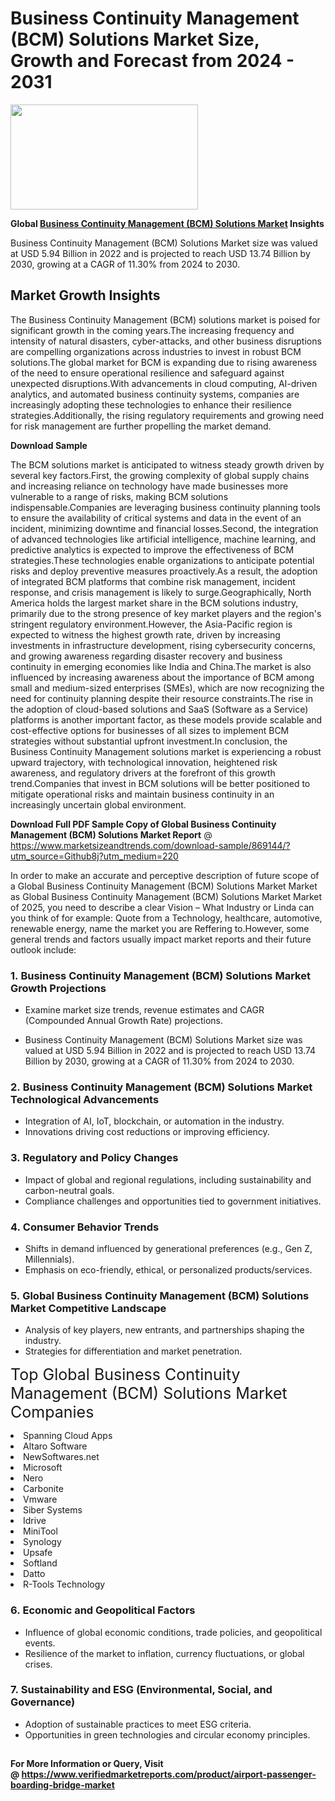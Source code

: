 <H1>Business Continuity Management (BCM) Solutions Market Size, Growth and Forecast from 2024 - 2031</H1><img class="aligncenter size-medium wp-image-584254" src="https://thirdeyenews.in/wp-content/uploads/2024/09/Global-Market-Research-300x168.jpeg" alt="" width="300" height="168" /><p><strong>Global&nbsp;<a href="https://www.marketsizeandtrends.com/download-sample/869144/?utm_source=Github8j?utm_medium=220">Business Continuity Management (BCM) Solutions Market</a> Insights</strong></p><p>Business Continuity Management (BCM) Solutions Market size was valued at USD 5.94 Billion in 2022 and is projected to reach USD 13.74 Billion by 2030, growing at a CAGR of 11.30% from 2024 to 2030.</p><p><h2>Market Growth Insights</h2> <p>The Business Continuity Management (BCM) solutions market is poised for significant growth in the coming years.The increasing frequency and intensity of natural disasters, cyber-attacks, and other business disruptions are compelling organizations across industries to invest in robust BCM solutions.The global market for BCM is expanding due to rising awareness of the need to ensure operational resilience and safeguard against unexpected disruptions.With advancements in cloud computing, AI-driven analytics, and automated business continuity systems, companies are increasingly adopting these technologies to enhance their resilience strategies.Additionally, the rising regulatory requirements and growing need for risk management are further propelling the market demand.</p> <p><strong>Download Sample</strong></p> <p>The BCM solutions market is anticipated to witness steady growth driven by several key factors.First, the growing complexity of global supply chains and increasing reliance on technology have made businesses more vulnerable to a range of risks, making BCM solutions indispensable.Companies are leveraging business continuity planning tools to ensure the availability of critical systems and data in the event of an incident, minimizing downtime and financial losses.Second, the integration of advanced technologies like artificial intelligence, machine learning, and predictive analytics is expected to improve the effectiveness of BCM strategies.These technologies enable organizations to anticipate potential risks and deploy preventive measures proactively.As a result, the adoption of integrated BCM platforms that combine risk management, incident response, and crisis management is likely to surge.Geographically, North America holds the largest market share in the BCM solutions industry, primarily due to the strong presence of key market players and the region's stringent regulatory environment.However, the Asia-Pacific region is expected to witness the highest growth rate, driven by increasing investments in infrastructure development, rising cybersecurity concerns, and growing awareness regarding disaster recovery and business continuity in emerging economies like India and China.The market is also influenced by increasing awareness about the importance of BCM among small and medium-sized enterprises (SMEs), which are now recognizing the need for continuity planning despite their resource constraints.The rise in the adoption of cloud-based solutions and SaaS (Software as a Service) platforms is another important factor, as these models provide scalable and cost-effective options for businesses of all sizes to implement BCM strategies without substantial upfront investment.In conclusion, the Business Continuity Management solutions market is experiencing a robust upward trajectory, with technological innovation, heightened risk awareness, and regulatory drivers at the forefront of this growth trend.Companies that invest in BCM solutions will be better positioned to mitigate operational risks and maintain business continuity in an increasingly uncertain global environment.</p> <p><span class=""><strong>Download Full PDF Sample Copy of Global Business Continuity Management (BCM) Solutions Market Report</strong> @ <a href="https://www.marketsizeandtrends.com/download-sample/869144/?utm_source=Github8j?utm_medium=220" target="_blank">https://www.marketsizeandtrends.com/download-sample/869144/?utm_source=Github8j?utm_medium=220</a></span></p><p>In order to make an accurate and perceptive description of future scope of a Global&nbsp;Business Continuity Management (BCM) Solutions Market Market as Global&nbsp;Business Continuity Management (BCM) Solutions Market Market of 2025, you need to describe a clear Vision &ndash; What Industry or Linda can you think of for example: Quote from a Technology, healthcare, automotive, renewable energy, name the market you are Reffering to.However, some general trends and factors usually impact market reports and their future outlook include:</p><h3>1.&nbsp;<strong>Business Continuity Management (BCM) Solutions Market Growth Projections</strong></h3><ul><li>Examine market size trends, revenue estimates and CAGR (Compounded Annual Growth Rate) projections.</li><li><p>Business Continuity Management (BCM) Solutions Market size was valued at USD 5.94 Billion in 2022 and is projected to reach USD 13.74 Billion by 2030, growing at a CAGR of 11.30% from 2024 to 2030.</p></li></ul><h3>2.&nbsp;<strong>Business Continuity Management (BCM) Solutions Market Technological Advancements</strong></h3><ul><li>Integration of AI, IoT, blockchain, or automation in the industry.</li><li>Innovations driving cost reductions or improving efficiency.</li></ul><h3>3.&nbsp;<strong>Regulatory and Policy Changes</strong></h3><ul><li>Impact of global and regional regulations, including sustainability and carbon-neutral goals.</li><li>Compliance challenges and opportunities tied to government initiatives.</li></ul><h3>4.&nbsp;<strong>Consumer Behavior Trends</strong></h3><ul><li>Shifts in demand influenced by generational preferences (e.g., Gen Z, Millennials).</li><li>Emphasis on eco-friendly, ethical, or personalized products/services.</li></ul><h3>5.&nbsp;<strong>Global Business Continuity Management (BCM) Solutions Market Competitive Landscape</strong></h3><ul><li>Analysis of key players, new entrants, and partnerships shaping the industry.</li><li>Strategies for differentiation and market penetration.</li></ul><p data-pm-slice="1 1 []"><span style="color: inherit; font-family: inherit; font-size: 25px;">Top Global Business Continuity Management (BCM) Solutions Market Companies</span></p><div class="" data-test-id=""><p><li>Spanning Cloud Apps</li><li> Altaro Software</li><li> NewSoftwares.net</li><li> Microsoft</li><li> Nero</li><li> Carbonite</li><li> Vmware</li><li> Siber Systems</li><li> Idrive</li><li> MiniTool</li><li> Synology</li><li> Upsafe</li><li> Softland</li><li> Datto</li><li> R-Tools Technology</li></p></div><h3>6.&nbsp;<strong>Economic and Geopolitical Factors</strong></h3><ul><li>Influence of global economic conditions, trade policies, and geopolitical events.</li><li>Resilience of the market to inflation, currency fluctuations, or global crises.</li></ul><h3>7.&nbsp;<strong>Sustainability and ESG (Environmental, Social, and Governance)</strong></h3><ul><li>Adoption of sustainable practices to meet ESG criteria.</li><li>Opportunities in green technologies and circular economy principles.</li></ul><h2><strong style="font-size: 14px;">For More Information or Query, Visit @&nbsp;</strong><a style="background-color: #ffffff; font-size: 14px;" href="https://www.marketsizeandtrends.com/report/business-continuity-management-bcm-solutions-market/" target="_blank">https://www.verifiedmarketreports.com/product/airport-passenger-boarding-bridge-market</a></h2>